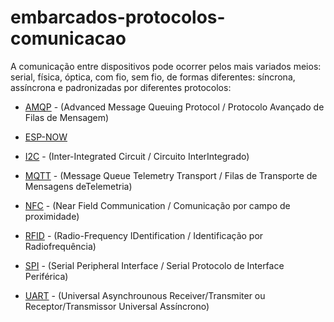 # embarcados-protocolos-comunicacao

A comunicação entre dispositivos pode ocorrer pelos mais variados meios: serial, física, óptica, com fio, sem fio, de formas diferentes: síncrona, assíncrona e padronizadas por diferentes protocolos:

- [AMQP](https://github.com/sganzerla/embarcados-protocolos-comunicacao/tree/master/AMQP) - (Advanced Message Queuing Protocol / Protocolo Avançado de Filas de Mensagem)

- [ESP-NOW](https://github.com/sganzerla/embarcados-protocolos-comunicacao/tree/master/ESP-NOW)

- [I2C](https://github.com/sganzerla/embarcados-protocolos-comunicacao/tree/master/I2C) - (Inter-Integrated Circuit / Circuito InterIntegrado)

- [MQTT](https://github.com/sganzerla/embarcados-protocolos-comunicacao/tree/master/MQTT) - (Message Queue Telemetry Transport /  Filas de Transporte de Mensagens deTelemetria)

- [NFC](https://github.com/sganzerla/embarcados-protocolos-comunicacao/tree/master/NFC) - (Near Field Communication / Comunicação por campo de proximidade)

- [RFID](https://github.com/sganzerla/embarcados-protocolos-comunicacao/tree/master/RFID) - (Radio-Frequency IDentification / Identificação por Radiofrequência)

- [SPI](https://github.com/sganzerla/embarcados-protocolos-comunicacao/tree/master/SPI) - (Serial Peripheral Interface / Serial Protocolo de Interface Periférica)

- [UART](https://github.com/sganzerla/embarcados-protocolos-comunicacao/tree/master/UART) - (Universal Asynchrounous Receiver/Transmiter ou Receptor/Transmissor Universal Assíncrono)
